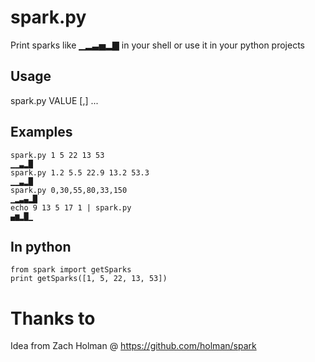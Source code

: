 # spark.py

Print sparks like ▁▂▃▅▂▇ in your shell or use it in your python projects

## Usage

spark.py VALUE [,] ...

## Examples
	spark.py 1 5 22 13 53
	▁▁▃▂█
	spark.py 1.2 5.5 22.9 13.2 53.3
	▁▁▃▂█
	spark.py 0,30,55,80,33,150
	▁▂▃▄▂█
	echo 9 13 5 17 1 | spark.py
	▄▆▂█▁


## In python
	from spark import getSparks
	print getSparks([1, 5, 22, 13, 53])

# Thanks to
 
Idea from Zach Holman @ https://github.com/holman/spark
